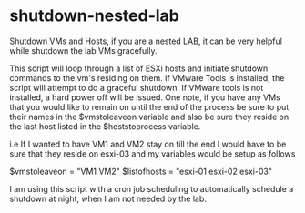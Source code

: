 # shutdown-nested-lab


 Shutdown VMs and Hosts, if you are a nested LAB, it can be very helpful while 
 shutdown the lab VMs gracefully.

 This script will loop through a list of ESXi hosts and initiate shutdown
 commands to the vm's residing on them. If VMware Tools is installed, the
 script will attempt to do a graceful shutdown. If VMware tools is not
 installed, a hard power off will be issued. One note, if you have any VMs that
 you would like to remain on until the end of the process be sure to put their
 names in the $vmstoleaveon variable and also be sure they reside on the last
 host listed in the $hoststoprocess variable.

 i.e If I wanted to have VM1 and VM2 stay on till the end I would have to be
 sure that they reside on esxi-03 and my variables would be setup as follows

 $vmstoleaveon = "VM1 VM2"
 $listofhosts = "esxi-01 esxi-02 esxi-03"

I am using this script with a cron job scheduling to automatically schedule a shutdown at night, when I am not needed by the lab.
